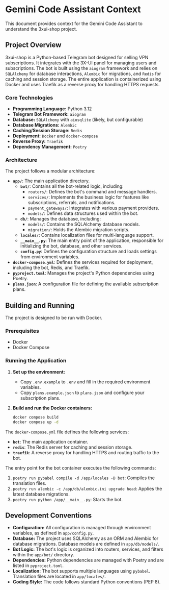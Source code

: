 
# Gemini Code Assistant Context

This document provides context for the Gemini Code Assistant to understand the 3xui-shop project.

## Project Overview

3xui-shop is a Python-based Telegram bot designed for selling VPN subscriptions. It integrates with the 3X-UI panel for managing users and subscriptions. The bot is built using the `aiogram` framework and relies on `SQLAlchemy` for database interactions, `Alembic` for migrations, and `Redis` for caching and session storage. The entire application is containerized using Docker and uses Traefik as a reverse proxy for handling HTTPS requests.

### Core Technologies

*   **Programming Language:** Python 3.12
*   **Telegram Bot Framework:** `aiogram`
*   **Database:** `SQLAlchemy` with `aiosqlite` (likely, but configurable)
*   **Database Migrations:** `Alembic`
*   **Caching/Session Storage:** `Redis`
*   **Deployment:** `Docker` and `docker-compose`
*   **Reverse Proxy:** `Traefik`
*   **Dependency Management:** `Poetry`

### Architecture

The project follows a modular architecture:

*   **`app/`**: The main application directory.
    *   **`bot/`**: Contains all the bot-related logic, including:
        *   `routers/`: Defines the bot's command and message handlers.
        *   `services/`: Implements the business logic for features like subscriptions, referrals, and notifications.
        *   `payment_gateways/`: Integrates with various payment providers.
        *   `models/`: Defines data structures used within the bot.
    *   **`db/`**: Manages the database, including:
        *   `models/`: Contains the SQLAlchemy database models.
        *   `migration/`: Holds the Alembic migration scripts.
    *   **`locales/`**: Contains localization files for multi-language support.
    *   **`__main__.py`**: The main entry point of the application, responsible for initializing the bot, database, and other services.
    *   **`config.py`**: Defines the configuration structure and loads settings from environment variables.
*   **`docker-compose.yml`**: Defines the services required for deployment, including the bot, Redis, and Traefik.
*   **`pyproject.toml`**: Manages the project's Python dependencies using Poetry.
*   **`plans.json`**: A configuration file for defining the available subscription plans.

## Building and Running

The project is designed to be run with Docker.

### Prerequisites

*   Docker
*   Docker Compose

### Running the Application

1.  **Set up the environment:**
    *   Copy `.env.example` to `.env` and fill in the required environment variables.
    *   Copy `plans.example.json` to `plans.json` and configure your subscription plans.

2.  **Build and run the Docker containers:**
    ```bash
    docker compose build
    docker compose up -d
    ```

The `docker-compose.yml` file defines the following services:

*   **`bot`**: The main application container.
*   **`redis`**: The Redis server for caching and session storage.
*   **`traefik`**: A reverse proxy for handling HTTPS and routing traffic to the bot.

The entry point for the bot container executes the following commands:

1.  `poetry run pybabel compile -d /app/locales -D bot`: Compiles the translation files.
2.  `poetry run alembic -c /app/db/alembic.ini upgrade head`: Applies the latest database migrations.
3.  `poetry run python /app/__main__.py`: Starts the bot.

## Development Conventions

*   **Configuration:** All configuration is managed through environment variables, as defined in `app/config.py`.
*   **Database:** The project uses SQLAlchemy as an ORM and Alembic for database migrations. Database models are defined in `app/db/models/`.
*   **Bot Logic:** The bot's logic is organized into routers, services, and filters within the `app/bot/` directory.
*   **Dependencies:** Python dependencies are managed with Poetry and are listed in `pyproject.toml`.
*   **Localization:** The bot supports multiple languages using `pybabel`. Translation files are located in `app/locales/`.
*   **Coding Style:** The code follows standard Python conventions (PEP 8).
